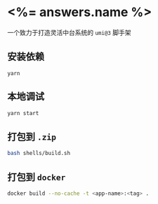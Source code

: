 # <%= answers.name %>

一个致力于打造灵活中台系统的 `umi@3` 脚手架

## 安装依赖

```
yarn
```

## 本地调试

```bash
yarn start
```

## 打包到 `.zip`

```bash
bash shells/build.sh
```

## 打包到 `docker`

```bash
docker build --no-cache -t <app-name>:<tag> .
```
